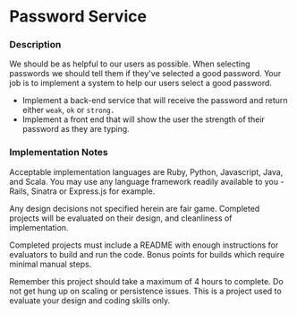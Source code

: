 # Password Service

### Description

We should be as helpful to our users as possible. When selecting passwords we
should tell them if they've selected a good password. Your job is to implement
a system to help our users select a good password.

* Implement a back-end service that will receive the password and return either `weak`,
  `ok` or `strong.`
* Implement a front end that will show the user the strength of their password
  as they are typing.

### Implementation Notes

Acceptable implementation languages are Ruby, Python, Javascript, Java, and Scala. You may use any language framework readily available to you - Rails, Sinatra or Express.js for example.

Any design decisions not specified herein are fair game. Completed projects will be evaluated on their design, and cleanliness of implementation.

Completed projects must include a README with enough instructions for evaluators to build and run the code. Bonus points for builds which require minimal manual steps.

Remember this project should take a maximum of 4 hours to complete. Do not get hung up on scaling or persistence issues. This is a project used to evaluate your design and coding skills only.
